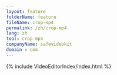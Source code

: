 ```yaml
---
layout: feature
folderName: feature
fileName: crop-mp4
permalink: /zh/crop-mp4
lang: zh
tool: crop-mp4
companyName: safevideokit
domain : com
---
```


{% include VideoEditorIndex/index.html %}

   